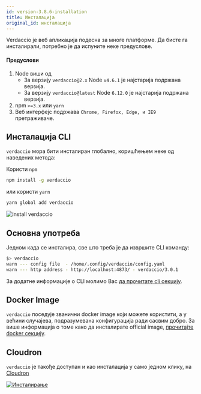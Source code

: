 ```yaml
---
id: version-3.8.6-installation
title: Инсталација
original_id: инсталација
---
```


Verdaccio је веб апликација подесна за многе платформе. Да бисте га инсталирали, потребно је да испуните неке предуслове.

#### Предуслови

1. Node виши од 
    - За верзију `verdaccio@2.x` Node `v4.6.1` је најстарија подржана верзија.
    - За верзију `verdaccio@latest` Node `6.12.0` је најстарија подржана верзија.
2. npm `>=3.x` или `yarn`
3. Веб интерфејс подржава `Chrome, Firefox, Edge, и IE9` претраживаче.

## Инсталација CLI

`verdaccio` мора бити инсталиран глобално, коришћењем неке од наведених метода:

Користи `npm`

```bash
npm install -g verdaccio
```

или користи `yarn`

```bash
yarn global add verdaccio
```

![install verdaccio](/svg/install_verdaccio.gif)

## Основна употреба

Једном када се инсталира, све што треба је да извршите CLI команду:

```bash
$> verdaccio
warn --- config file  - /home/.config/verdaccio/config.yaml
warn --- http address - http://localhost:4873/ - verdaccio/3.0.1
```

За додатне информације о CLI молимо Вас [да прочитате cli секцију](cli.md).

## Docker Image

`verdaccio` поседује званични docker image који можете користити, а у већини случајева, подразумевана конфигурација ради сасвим добро. За више информација о томе како да инсталирате official image, [прочитајте docker секцију](docker.md).

## Cloudron

`verdaccio` је такође доступан и као инсталација у само једном клику, на [Cloudron](https://cloudron.io)

[![Инсталирање](https://cloudron.io/img/button.svg)](https://cloudron.io/button.html?app=org.eggertsson.verdaccio)